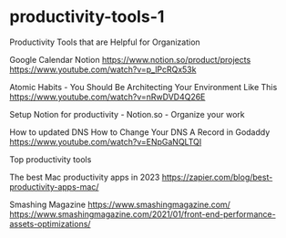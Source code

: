 # productivity-tools-1
Productivity Tools that are Helpful for Organization 

Google Calendar
Notion
https://www.notion.so/product/projects
https://www.youtube.com/watch?v=p_lPcRQx53k

Atomic Habits - You Should Be Architecting Your Environment Like This
https://www.youtube.com/watch?v=nRwDVD4Q26E

Setup Notion for productivity - Notion.so - Organize your work


How to updated DNS
How to Change Your DNS A Record in Godaddy
https://www.youtube.com/watch?v=ENpGaNQLTQI

Top productivity tools

The best Mac productivity apps in 2023
https://zapier.com/blog/best-productivity-apps-mac/

Smashing Magazine
https://www.smashingmagazine.com/
https://www.smashingmagazine.com/2021/01/front-end-performance-assets-optimizations/
